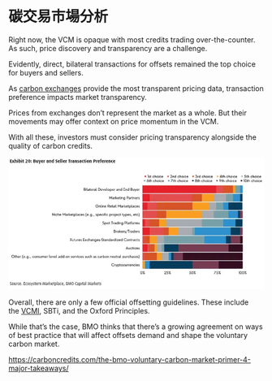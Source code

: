 # 碳交易市場分析


Right now, the VCM is opaque with most credits trading over-the-counter. As such, price discovery and transparency are a challenge.

Evidently, direct, bilateral transactions for offsets remained the top choice for buyers and sellers.

As [carbon exchanges](https://carboncredits.com/the-top-4-carbon-exchanges-for-2022/) provide the most transparent pricing data, transaction preference impacts market transparency.

Prices from exchanges don’t represent the market as a whole. But their movements may offer context on price momentum in the VCM.

With all these, investors must consider pricing transparency alongside the quality of carbon credits.

![](../005-Files/Pasted%20image%2020230113152128.png)

Overall, there are only a few official offsetting guidelines. These include the [VCMI](https://carboncredits.com/vcmi-code-for-ranking-companies-using-carbon-credits/), SBTi, and the Oxford Principles.

While that’s the case, BMO thinks that there’s a growing agreement on ways of best practice that will affect offsets demand and shape the voluntary carbon market.






https://carboncredits.com/the-bmo-voluntary-carbon-market-primer-4-major-takeaways/